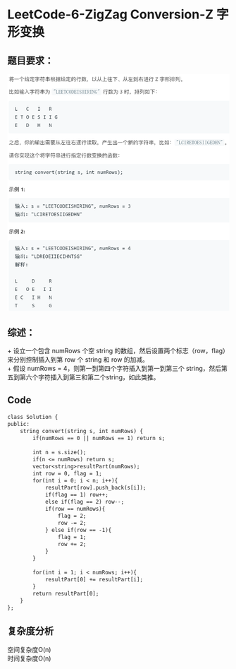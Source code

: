 # LeetCode-6-ZigZag Conversion-Z 字形变换

## 题目要求：
![avatar](https://github.com/JakeChanFangZiyuan20/MyLeetCode/blob/master/img/6.png)

## 综述：  
\+ 设立一个包含 numRows 个空 string 的数组，然后设置两个标志（row，flag）来分别控制插入到第 row 个 string 和 row 的加减。  
\+ 假设 numRows = 4，则第一到第四个字符插入到第一到第三个 string，然后第五到第六个字符插入到第三和第二个string，如此类推。  

## Code
```
class Solution {
public:
    string convert(string s, int numRows) {
        if(numRows == 0 || numRows == 1) return s;

        int n = s.size();
        if(n <= numRows) return s;
        vector<string>resultPart(numRows);
        int row = 0, flag = 1;
        for(int i = 0; i < n; i++){
            resultPart[row].push_back(s[i]);
            if(flag == 1) row++;
            else if(flag == 2) row--;
            if(row == numRows){
                flag = 2;
                row -= 2;
            } else if(row == -1){
                flag = 1;
                row += 2;
            }
        }
        
        for(int i = 1; i < numRows; i++){
            resultPart[0] += resultPart[i];
        }
        return resultPart[0];
    }
};
```


## 复杂度分析
空间复杂度O(n)  
时间复杂度O(n)

